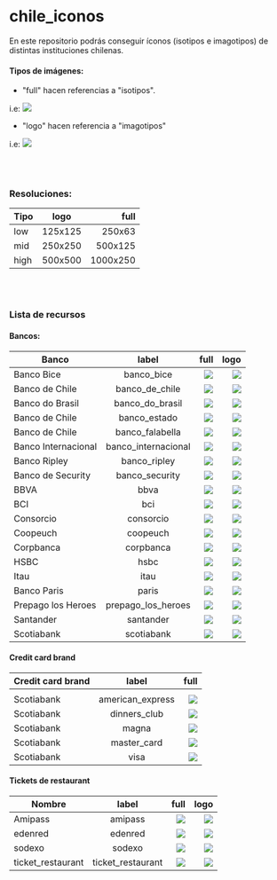 # chile_iconos

En este repositorio podrás conseguir íconos (isotipos e imagotipos) de distintas instituciones chilenas.

#### Tipos de imágenes:

* "full" hacen referencias a "isotipos". 

i.e: ![](./bancos_chile/low/full/full_bci.png) 

* "logo" hacen referencia a "imagotipos"

i.e: ![](./bancos_chile/low/logo/logo_bci.png)

<br/>
<br/>


### Resoluciones:


| Tipo     | logo         | full  |
| -------- |:------------:| -----:|
| low      | 125x125      | 250x63 |
| mid      | 250x250      | 500x125 |
| high     | 500x500      | 1000x250 |

<br/>
<br/>

### Lista de recursos

#### Bancos:

| Banco                 | label         | full  | logo  |
| -------------         |:-------------:| -----:| -----:|
| Banco Bice            | banco_bice       | ![](./bancos_chile/low/full/full_banco_bice.png) | ![](./bancos_chile/low/logo/logo_banco_bice.png) |
| Banco de Chile        | banco_de_chile       | ![](./bancos_chile/low/full/full_banco_de_chile.png) | ![](./bancos_chile/low/logo/logo_banco_de_chile.png) |
| Banco do Brasil       | banco_do_brasil       | ![](./bancos_chile/low/full/full_banco_do_brasil.png) | ![](./bancos_chile/low/logo/logo_banco_do_brasil.png) |
| Banco de Chile        | banco_estado       | ![](./bancos_chile/low/full/full_banco_estado.png) | ![](./bancos_chile/low/logo/logo_banco_estado.png) |
| Banco de Chile        | banco_falabella       | ![](./bancos_chile/low/full/full_banco_falabella.png) | ![](./bancos_chile/low/logo/logo_banco_falabella.png) |
| Banco Internacional   | banco_internacional       | ![](./bancos_chile/low/full/full_banco_internacional.png) | ![](./bancos_chile/low/logo/logo_banco_internacional.png) |
| Banco Ripley          | banco_ripley       | ![](./bancos_chile/low/full/full_banco_ripley.png) | ![](./bancos_chile/low/logo/logo_banco_ripley.png) |
| Banco de Security     | banco_security       | ![](./bancos_chile/low/full/full_banco_security.png) | ![](./bancos_chile/low/logo/logo_banco_security.png) |
| BBVA                  | bbva       | ![](./bancos_chile/low/full/full_bbva.png) | ![](./bancos_chile/low/logo/logo_bbva.png) |
| BCI                   | bci           | ![](./bancos_chile/low/full/full_bci.png) | ![](./bancos_chile/low/logo/logo_bci.png) |
| Consorcio             | consorcio       | ![](./bancos_chile/low/full/full_consorcio.png) | ![](./bancos_chile/low/logo/logo_consorcio.png) |
| Coopeuch              | coopeuch       | ![](./bancos_chile/low/full/full_coopeuch.png) | ![](./bancos_chile/low/logo/logo_coopeuch.png) |
| Corpbanca             | corpbanca       | ![](./bancos_chile/low/full/full_corpbanca.png) | ![](./bancos_chile/low/logo/logo_corpbanca.png) |
| HSBC                  | hsbc       | ![](./bancos_chile/low/full/full_hsbc.png) | ![](./bancos_chile/low/logo/logo_hsbc.png) |
| Itau                  | itau       | ![](./bancos_chile/low/full/full_itau.png) | ![](./bancos_chile/low/logo/logo_itau.png) |
| Banco Paris           | paris       | ![](./bancos_chile/low/full/full_paris.png) | ![](./bancos_chile/low/logo/logo_paris.png) |
| Prepago los Heroes    | prepago_los_heroes       | ![](./bancos_chile/low/full/full_prepago_los_heroes.png) | ![](./bancos_chile/low/logo/logo_prepago_los_heroes.png) |
| Santander             | santander       | ![](./bancos_chile/low/full/full_santander.png) | ![](./bancos_chile/low/logo/logo_santander.png) |
| Scotiabank            | scotiabank       | ![](./bancos_chile/low/full/full_scotiabank.png) | ![](./bancos_chile/low/logo/logo_scotiabank.png) |


#### Credit card brand 

| Credit card brand     | label         | full  |
| -------------         |:-------------:| -----:|
|                       |               |       |
| Scotiabank            | american_express       | ![](./credit_card_brand/low/logo/american_express.png) | 
| Scotiabank            | dinners_club       | ![](./credit_card_brand/low/logo/dinners_club.png) |
| Scotiabank            | magna       | ![](./credit_card_brand/low/logo/magna.png) |
| Scotiabank            | master_card       | ![](./credit_card_brand/low/logo/master_card.png) |
| Scotiabank            | visa       | ![](./credit_card_brand/low/logo/visa.png) |


#### Tickets de restaurant

| Nombre                 | label         | full  | logo  |
| -------------         |:-------------:| -----:| -----:|
| Amipass             | amipass        | ![](./tickets/low/full/amipass.png) | ![](./tickets/low/logo/amipass.png) |
| edenred             | edenred        | ![](./tickets/low/full/edenred.png) | ![](./tickets/low/logo/edenred.png) |
| sodexo             | sodexo        | ![](./tickets/low/full/sodexo.png) | ![](./tickets/low/logo/sodexo.png) |
| ticket_restaurant             | ticket_restaurant        | ![](./tickets/low/full/ticket_restaurant.png) | ![](./tickets/low/logo/ticket_restaurant.png) |




